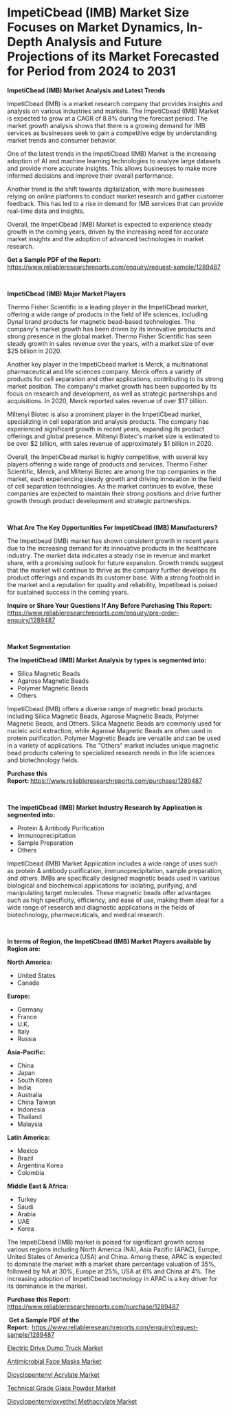 <p><h1>ImpetiCbead (IMB) Market Size Focuses on Market Dynamics, In-Depth Analysis and Future Projections of its Market Forecasted for Period from 2024 to 2031</h1></p><p><strong>ImpetiCbead (IMB) Market Analysis and Latest Trends</strong></p>
<p><p>ImpetiCbead (IMB) is a market research company that provides insights and analysis on various industries and markets. The ImpetiCbead (IMB) Market is expected to grow at a CAGR of 8.8% during the forecast period. The market growth analysis shows that there is a growing demand for IMB services as businesses seek to gain a competitive edge by understanding market trends and consumer behavior.</p><p>One of the latest trends in the ImpetiCbead (IMB) Market is the increasing adoption of AI and machine learning technologies to analyze large datasets and provide more accurate insights. This allows businesses to make more informed decisions and improve their overall performance.</p><p>Another trend is the shift towards digitalization, with more businesses relying on online platforms to conduct market research and gather customer feedback. This has led to a rise in demand for IMB services that can provide real-time data and insights.</p><p>Overall, the ImpetiCbead (IMB) Market is expected to experience steady growth in the coming years, driven by the increasing need for accurate market insights and the adoption of advanced technologies in market research.</p></p>
<p><strong>Get a Sample PDF of the Report:&nbsp;</strong> <a href="https://www.reliableresearchreports.com/enquiry/request-sample/1289487">https://www.reliableresearchreports.com/enquiry/request-sample/1289487</a></p>
<p>&nbsp;</p>
<p><strong>ImpetiCbead (IMB) Major Market Players</strong></p>
<p><p>Thermo Fisher Scientific is a leading player in the ImpetiCbead market, offering a wide range of products in the field of life sciences, including Dynal brand products for magnetic bead-based technologies. The company's market growth has been driven by its innovative products and strong presence in the global market. Thermo Fisher Scientific has seen steady growth in sales revenue over the years, with a market size of over $25 billion in 2020.</p><p>Another key player in the ImpetiCbead market is Merck, a multinational pharmaceutical and life sciences company. Merck offers a variety of products for cell separation and other applications, contributing to its strong market position. The company's market growth has been supported by its focus on research and development, as well as strategic partnerships and acquisitions. In 2020, Merck reported sales revenue of over $17 billion.</p><p>Miltenyi Biotec is also a prominent player in the ImpetiCbead market, specializing in cell separation and analysis products. The company has experienced significant growth in recent years, expanding its product offerings and global presence. Miltenyi Biotec's market size is estimated to be over $2 billion, with sales revenue of approximately $1 billion in 2020.</p><p>Overall, the ImpetiCbead market is highly competitive, with several key players offering a wide range of products and services. Thermo Fisher Scientific, Merck, and Miltenyi Biotec are among the top companies in the market, each experiencing steady growth and driving innovation in the field of cell separation technologies. As the market continues to evolve, these companies are expected to maintain their strong positions and drive further growth through product development and strategic partnerships.</p></p>
<p>&nbsp;</p>
<p><strong>What Are The Key Opportunities For ImpetiCbead (IMB) Manufacturers?</strong></p>
<p><p>The Impetibead (IMB) market has shown consistent growth in recent years due to the increasing demand for its innovative products in the healthcare industry. The market data indicates a steady rise in revenue and market share, with a promising outlook for future expansion. Growth trends suggest that the market will continue to thrive as the company further develops its product offerings and expands its customer base. With a strong foothold in the market and a reputation for quality and reliability, Impetibead is poised for sustained success in the coming years.</p></p>
<p><strong>Inquire or Share Your Questions If Any Before Purchasing This Report:</strong> <a href="https://www.reliableresearchreports.com/enquiry/pre-order-enquiry/1289487">https://www.reliableresearchreports.com/enquiry/pre-order-enquiry/1289487</a></p>
<p>&nbsp;</p>
<p><strong>Market Segmentation</strong></p>
<p><strong>The ImpetiCbead (IMB) Market Analysis by types is segmented into:</strong></p>
<p><ul><li>Silica Magnetic Beads</li><li>Agarose Magnetic Beads</li><li>Polymer Magnetic Beads</li><li>Others</li></ul></p>
<p><p>ImpetiCbead (IMB) offers a diverse range of magnetic bead products including Silica Magnetic Beads, Agarose Magnetic Beads, Polymer Magnetic Beads, and Others. Silica Magnetic Beads are commonly used for nucleic acid extraction, while Agarose Magnetic Beads are often used in protein purification. Polymer Magnetic Beads are versatile and can be used in a variety of applications. The "Others" market includes unique magnetic bead products catering to specialized research needs in the life sciences and biotechnology fields.</p></p>
<p><strong>Purchase this Report:&nbsp;</strong><a href="https://www.reliableresearchreports.com/purchase/1289487">https://www.reliableresearchreports.com/purchase/1289487</a></p>
<p>&nbsp;</p>
<p><strong>The ImpetiCbead (IMB) Market Industry Research by Application is segmented into:</strong></p>
<p><ul><li>Protein & Antibody Purification</li><li>Immunoprecipitation</li><li>Sample Preparation</li><li>Others</li></ul></p>
<p><p>ImpetiCbead (IMB) Market Application includes a wide range of uses such as protein & antibody purification, immunoprecipitation, sample preparation, and others. IMBs are specifically designed magnetic beads used in various biological and biochemical applications for isolating, purifying, and manipulating target molecules. These magnetic beads offer advantages such as high specificity, efficiency, and ease of use, making them ideal for a wide range of research and diagnostic applications in the fields of biotechnology, pharmaceuticals, and medical research.</p></p>
<p>&nbsp;</p>
<p><strong>In terms of Region, the ImpetiCbead (IMB) Market Players available by Region are:</strong></p>
<p>
    <p> <strong> North America: </strong>
        <ul>
            <li>United States</li>
            <li>Canada</li>
        </ul>
        </p> 
    <p> <strong> Europe: </strong>
        <ul>
            <li>Germany</li>
            <li>France</li>
            <li>U.K.</li>
            <li>Italy</li>
            <li>Russia</li>
        </ul>
        </p> 
    <p> <strong> Asia-Pacific: </strong>
        <ul>
            <li>China</li>
            <li>Japan</li>
            <li>South Korea</li>
            <li>India</li>
            <li>Australia</li>
            <li>China Taiwan</li>
            <li>Indonesia</li>
            <li>Thailand</li>
            <li>Malaysia</li>
        </ul>
        </p> 
    <p> <strong> Latin America: </strong>
        <ul>
            <li>Mexico</li>
            <li>Brazil</li>
            <li>Argentina Korea</li>
            <li>Colombia</li>
        </ul>
        </p> 
    <p> <strong> Middle East & Africa: </strong>
        <ul>
            <li>Turkey</li>
            <li>Saudi</li>
            <li>Arabia</li>
            <li>UAE</li>
            <li>Korea</li>
        </ul>
    </p>
    </p>
<p><p>The ImpetiCbead (IMB) market is poised for significant growth across various regions including North America (NA), Asia Pacific (APAC), Europe, United States of America (USA) and China. Among these, APAC is expected to dominate the market with a market share percentage valuation of 35%, followed by NA at 30%, Europe at 25%, USA at 6% and China at 4%. The increasing adoption of ImpetiCbead technology in APAC is a key driver for its dominance in the market.</p></p>
<p><strong>Purchase this Report: </strong><a href="https://www.reliableresearchreports.com/purchase/1289487">https://www.reliableresearchreports.com/purchase/1289487</a></p>
<p>&nbsp;<strong>Get a Sample PDF of the Report:&nbsp;&nbsp;</strong><a href="https://www.reliableresearchreports.com/enquiry/request-sample/1289487">https://www.reliableresearchreports.com/enquiry/request-sample/1289487</a></p>
<p><strong></strong></p>
<p><p><a href="https://nifty-kite-d51.notion.site/Electric-Drive-Dump-Truck-Market-Centers-on-Aspects-such-as-Market-Growth-Market-Share-Market-Oppo-cb8421ccc5774a399202e17dae55ba1a">Electric Drive Dump Truck Market</a></p><p><a href="https://ivy-potential-64b.notion.site/Antimicrobial-Face-Masks-Market-A-Comprehensive-Report-of-its-Market-Share-Growth-Trends-2024-2-ca6ee4ed2e4e4f4caeaea11a62f394c5">Antimicrobial Face Masks Market</a></p><p><a href="https://view.publitas.com/reportprime-1/global-dicyclopentenyl-acrylate-market-size-and-market-trends-insights-and-projections-from-2024-to-2031/">Dicyclopentenyl Acrylate Market</a></p><p><a href="https://five-trouble-98a.notion.site/Technical-Grade-Glass-Powder-Market-Size-Focuses-on-Market-Dynamics-In-Depth-Analysis-and-Future-Pr-95ec1029d57d40a39b94de7aaf8b7180">Technical Grade Glass Powder Market</a></p><p><a href="https://view.publitas.com/reportprime-1/dicyclopentenyloxyethyl-methacrylate-market-a-comprehensive-report-of-its-market-share-growth-trends-2024-2031/">Dicyclopentenyloxyethyl Methacrylate Market</a></p></p>